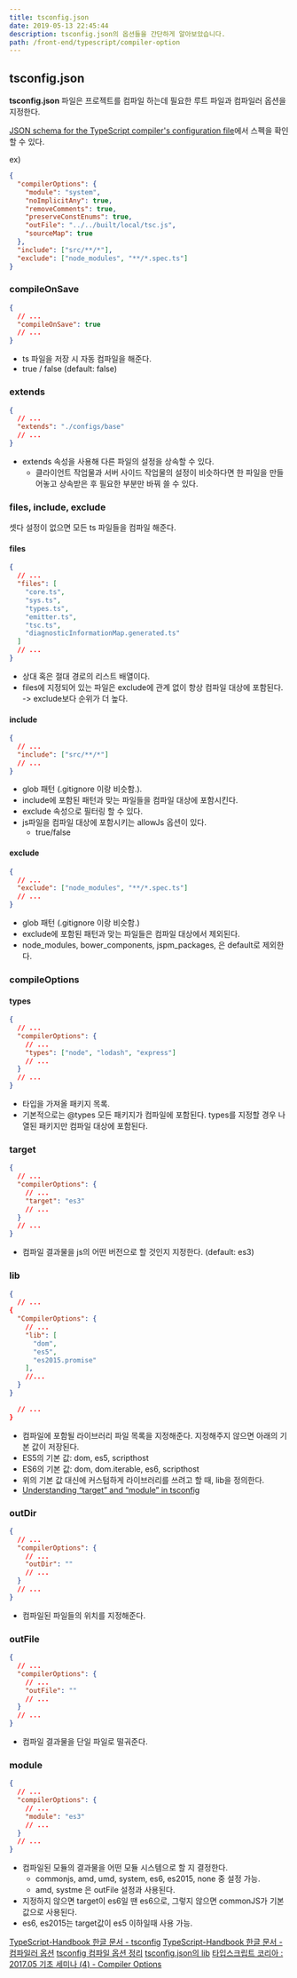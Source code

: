 ```yaml
---
title: tsconfig.json
date: 2019-05-13 22:45:44
description: tsconfig.json의 옵션들을 간단하게 알아보았습니다.
path: /front-end/typescript/compiler-option
---
```


## tsconfig.json

**tsconfig.json** 파일은 프로젝트를 컴파일 하는데 필요한 루트 파일과 컴파일러 옵션을 지정한다.

[JSON schema for the TypeScript compiler's configuration file](http://json.schemastore.org/tsconfig)에서 스펙을 확인할 수 있다.

ex)

```json
{
  "compilerOptions": {
    "module": "system",
    "noImplicitAny": true,
    "removeComments": true,
    "preserveConstEnums": true,
    "outFile": "../../built/local/tsc.js",
    "sourceMap": true
  },
  "include": ["src/**/*"],
  "exclude": ["node_modules", "**/*.spec.ts"]
}
```

### compileOnSave

```json
{
  // ...
  "compileOnSave": true
  // ...
}
```

- ts 파일을 저장 시 자동 컴파일을 해준다.
- true / false (default: false)

### extends

```json
{
  // ...
  "extends": "./configs/base"
  // ...
}
```

- extends 속성을 사용해 다른 파일의 설정을 상속할 수 있다.
  - 클라이언트 작업물과 서버 사이드 작업물의 설정이 비슷하다면 한 파일을 만들어놓고 상속받은 후 필요한 부분만 바꿔 쓸 수 있다.

### files, include, exclude

셋다 설정이 없으면 모든 ts 파일들을 컴파일 해준다.

#### files

```json
{
  // ...
  "files": [
    "core.ts",
    "sys.ts",
    "types.ts",
    "emitter.ts",
    "tsc.ts",
    "diagnosticInformationMap.generated.ts"
  ]
  // ...
}
```

- 상대 혹은 절대 경로의 리스트 배열이다.
- files에 지정되어 있는 파일은 exclude에 관계 없이 항상 컴파일 대상에 포함된다. -> exclude보다 순위가 더 높다.

#### include

```json
{
  // ...
  "include": ["src/**/*"]
  // ...
}
```

- glob 패턴 (.gitignore 이랑 비슷함.).
- include에 포함된 패턴과 맞는 파일들을 컴파일 대상에 포함시킨다.
- exclude 속성으로 필터링 할 수 있다.
- js파일을 컴파일 대상에 포함시키는 allowJs 옵션이 있다.
  - true/false

#### exclude

```json
{
  // ...
  "exclude": ["node_modules", "**/*.spec.ts"]
  // ...
}
```

- glob 패턴 (.gitignore 이랑 비슷함.)
- exclude에 포함된 패턴과 맞는 파일들은 컴파일 대상에서 제외된다.
- node_modules, bower_components, jspm_packages, <outDir>은 default로 제외한다.

### compileOptions

#### types

```json
{
  // ...
  "compilerOptions": {
    // ...
    "types": ["node", "lodash", "express"]
    // ...
  }
  // ...
}
```

- 타입을 가져올 패키지 목록.
- 기본적으로는 @types 모든 패키지가 컴파일에 포함된다. types를 지정할 경우 나열된 패키지만 컴파일 대상에 포함된다.

### target

```json
{
  // ...
  "compilerOptions": {
    // ...
    "target": "es3"
    // ...
  }
  // ...
}
```

- 컴파일 결과물을 js의 어떤 버전으로 할 것인지 지정한다. (default: es3)

### lib

```json
{
  // ...
{
  "CompilerOptions": {
    // ...
    "lib": [
      "dom",
      "es5",
      "es2015.promise"
    ],
    //...
  }
}

  // ...
}
```

- 컴파일에 포함될 라이브러리 파일 목록을 지정해준다. 지정해주지 않으면 아래의 기본 값이 저장된다.
- ES5의 기본 값: dom, es5, scripthost
- ES6의 기본 값: dom, dom.iterable, es6, scripthost
- 위의 기본 값 대신에 커스텀하게 라이브러리를 쓰려고 할 때, lib을 정의한다.
- [Understanding “target” and “module” in tsconfig](https://stackoverflow.com/questions/41993811/understanding-target-and-module-in-tsconfig)

### outDir

```json
{
  // ...
  "compilerOptions": {
    // ...
    "outDir": ""
    // ...
  }
  // ...
}
```

- 컴파일된 파일들의 위치를 지정해준다.

### outFile

```json
{
  // ...
  "compilerOptions": {
    // ...
    "outFile": ""
    // ...
  }
  // ...
}
```

- 컴파일 결과물을 단일 파일로 떨궈준다.

### module

```json
{
  // ...
  "compilerOptions": {
    // ...
    "module": "es3"
    // ...
  }
  // ...
}
```

- 컴파일된 모듈의 결과물을 어떤 모듈 시스템으로 할 지 결정한다.
  - commonjs, amd, umd, system, es6, es2015, none 중 설정 가능.
  - amd, systme 은 outFile 설정과 사용된다.
- 지정하지 않으면 target이 es6일 땐 es6으로, 그렇지 않으면 commonJS가 기본값으로 사용된다.
- es6, es2015는 target값이 es5 이하일때 사용 가능.

[TypeScript-Handbook 한글 문서 - tsconfig](https://typescript-kr.github.io/pages/tsconfig.json.html)
[TypeScript-Handbook 한글 문서 - 컴파일러 옵션](https://typescript-kr.github.io/pages/Compiler%20Options.html)
[tsconfig 컴파일 옵션 정리](https://vomvoru.github.io/blog/tsconfig-compiler-options-kr/)
[tsconfig.json의 lib](https://norux.me/59)
[타입스크립트 코리아 : 2017.05 기초 세미나 (4) - Compiler Options](https://www.inflearn.com/course/%ED%83%80%EC%9E%85%EC%8A%A4%ED%81%AC%EB%A6%BD%ED%8A%B8-%EC%BD%94%EB%A6%AC%EC%95%84-1705-%EA%B8%B0%EC%B4%88-%EC%84%B8%EB%AF%B8%EB%82%98/lecture/6803)

